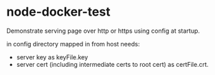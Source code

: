 # node-docker-test
Demonstrate serving page over http or https using config at startup.

in config directory mapped in from host needs:

 - server key as keyFile.key
 - server cert (including intermediate certs to root cert) as certFile.crt.

